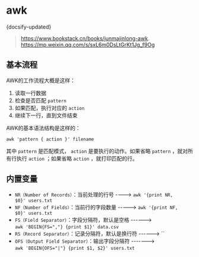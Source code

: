 # awk
{docsify-updated}

> https://www.bookstack.cn/books/junmajinlong-awk.   
> https://mp.weixin.qq.com/s/sxL6m0DsLtGrKt1Jg_f9Og

## 基本流程
AWK的工作流程大概是这样：
1. 读取一行数据
2. 检查是否匹配 `pattern`
3. 如果匹配，执行对应的 `action`
4. 继续下一行，直到文件结束

AWK的基本语法结构是这样的：
```
awk 'pattern { action }' filename
```
其中 `pattern` 是匹配模式， `action` 是要执行的动作。如果省略 `pattern` ，就对所有行执行 `action` ；如果省略 `action` ，就打印匹配的行。

## 内置变量
+ `NR（Number of Records）`：当前处理的行号 ---->  `awk '{print NR, $0}' users.txt`
+ `NF（Number of Fields）`：当前行的字段数量 -----> `awk '{print NF, $0}' users.txt`
+ `FS（Field Separator）`：字段分隔符，默认是空格 ------> `awk 'BEGIN{FS=","} {print $1}' data.csv`
+ `RS（Record Separator）`：记录分隔符，默认是换行符 ------> ``
+ `OFS（Output Field Separator）`：输出字段分隔符 -------> `awk 'BEGIN{OFS="|"} {print $1, $2}' users.txt`